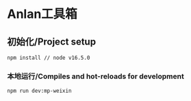 # Anlan工具箱

## 初始化/Project setup

``` shell
npm install // node v16.5.0
```

### 本地运行/Compiles and hot-reloads for development

```shell
npm run dev:mp-weixin
```
